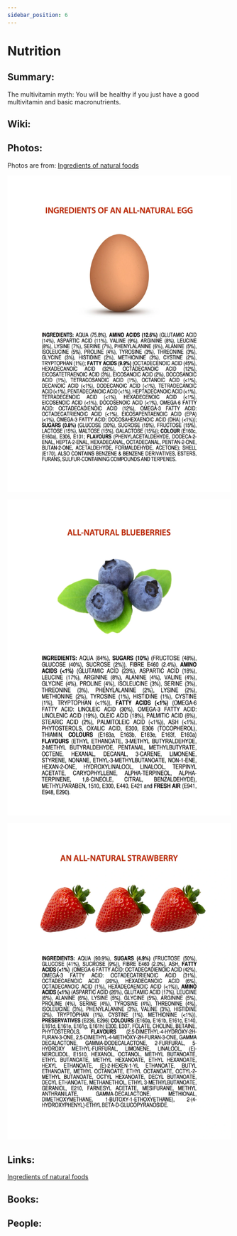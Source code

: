 ```yaml
---
sidebar_position: 6
---
```


# Nutrition

## Summary: 

The multivitamin myth: You will be healthy if you just have a good multivitamin and basic macronutrients.







## Wiki:


## Photos:

Photos are from: [Ingredients of natural foods](https://jameskennedymonash.wordpress.com/)


![all natural egg](../../../static/img/academic/ingredients-of-an-all-natural-egg.webp)

![all natural blueberries](../../../static/img/academic/ingredients-of-all-natural-blueberries-poster.webp)

![all natural strawberry](../../../static/img/academic/ingredients-of-an-all-natural-strawberry-english.webp)





## Links:

[Ingredients of natural foods](https://jameskennedymonash.wordpress.com/)


## Books:



## People:





